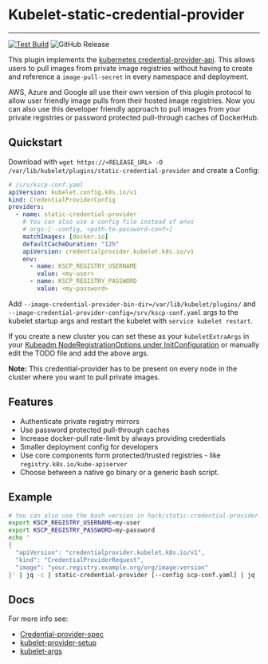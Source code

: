 # Kubelet-static-credential-provider
---
[![Test Build](https://github.com/hegerdes/kubelet-static-credential-provider/actions/workflows/test.yml/badge.svg)](https://github.com/hegerdes/kubelet-static-credential-provider/actions/workflows/test.yml)
![GitHub Release](https://img.shields.io/github/v/release/hegerdes/kubelet-static-credential-provider)


This plugin implements the [kubernetes credential-provider-api](https://kubernetes.io/docs/reference/config-api/kubelet-credentialprovider.v1/). This allows users to pull images from private image registries without having to create and reference a `image-pull-secret` in every namespace and deployment.

AWS, Azure and Google all use their own version of this plugin protocol to allow user friendly image pulls from their hosted image registries. Now you can also use this developer friendly approach to pull images from your private registries or password protected pull-through caches of DockerHub.

## Quickstart
Download with `wget https://<RELEASE_URL> -O /var/lib/kubelet/plugins/static-credential-provider` and create a Config:
```yaml
# /srv/kscp-conf.yaml
apiVersion: kubelet.config.k8s.io/v1
kind: CredentialProviderConfig
providers:
  - name: static-credential-provider
    # You can also use a config file instead of envs
    # args:[--config, <path-to-password-conf>]
    matchImages: [docker.io]
    defaultCacheDuration: "12h"
    apiVersion: credentialprovider.kubelet.k8s.io/v1
    env:
      - name: KSCP_REGISTRY_USERNAME
        value: <my-user>
      - name: KSCP_REGISTRY_PASSWORD
        value: <my-password>
```

Add `--image-credential-provider-bin-dir=/var/lib/kubelet/plugins/` and `--image-credential-provider-config=/srv/kscp-conf.yaml` args to the kubelet startup args and restart the kubelet with `service kubelet restart`.

If you create a new cluster you can set these as your `kubeletExtraArgs` in your [Kubeadm NodeRegistrationOptions  under InitConfiguration](https://kubernetes.io/docs/reference/config-api/kubeadm-config.v1beta4/#kubeadm-k8s-io-v1beta4-NodeRegistrationOptions) or manually edit the TODO file and add the above args. 

**Note:** This credential-provider has to be present on every node in the cluster where you want to pull private images.

## Features
 * Authenticate private registry mirrors
 * Use password protected pull-through caches
 * Increase docker-pull rate-limit by always providing credentials
 * Smaller deployment config for developers
 * Use core components form protected/trusted registries - like `registry.k8s.io/kube-apiserver`
 * Choose between a native go binary or a generic bash script.

## Example
```bash
# You can also use the bash version in hack/static-credential-provider.sh
export KSCP_REGISTRY_USERNAME=my-user
export KSCP_REGISTRY_PASSWORD=my-password
echo '
{
  "apiVersion": "credentialprovider.kubelet.k8s.io/v1",
  "kind": "CredentialProviderRequest",
  "image": "your.registry.example.org/org/image:version"
}' | jq -c | static-credential-provider [--config scp-conf.yaml] | jq
```

## Docs
For more info see:
 * [Credential-provider-spec](https://kubernetes.io/docs/reference/config-api/kubelet-credentialprovider.v1/)
 * [kubelet-provider-setup](https://kubernetes.io/docs/tasks/administer-cluster/kubelet-credential-provider/)
 * [kubelet-args](https://kubernetes.io/docs/reference/command-line-tools-reference/kubelet/)
